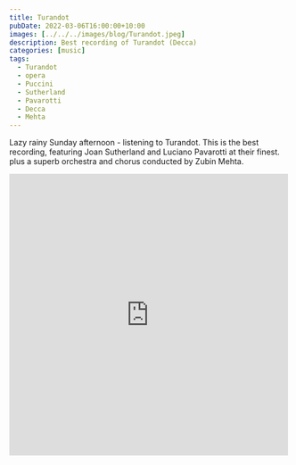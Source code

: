 ```yaml
---
title: Turandot
pubDate: 2022-03-06T16:00:00+10:00
images: [../../../images/blog/Turandot.jpeg]
description: Best recording of Turandot (Decca)
categories: [music]
tags:
  - Turandot
  - opera
  - Puccini
  - Sutherland
  - Pavarotti
  - Decca
  - Mehta
---
```


Lazy rainy Sunday afternoon - listening to Turandot. This is the best recording, featuring Joan Sutherland and Luciano Pavarotti at their finest. plus a superb orchestra and chorus conducted by Zubin Mehta.

<iframe src="https://www.facebook.com/plugins/post.php?href=https%3A%2F%2Fwww.facebook.com%2Fchris1.tham%2Fposts%2Fpfbid0zHkamGDVBNWrEU2REtHuxeb6jzWEBJ26edrYGFEnQPrSjkZw4HHtMqjXhxoWWLhfl&show_text=true&width=500" width="500" height="505" style="border:none;overflow:hidden" scrolling="no" frameborder="0" allowfullscreen="true" allow="autoplay; clipboard-write; encrypted-media; picture-in-picture; web-share"></iframe>
